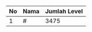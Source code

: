 | No | Nama            | Jumlah Level |
|----|-----------------|--------------|
| 1  | #    |    3475        |
